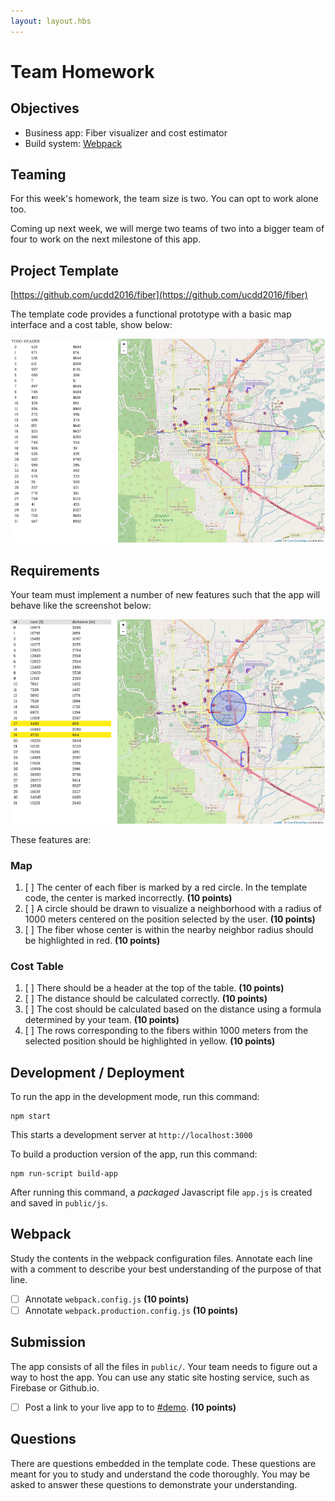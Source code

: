 ```yaml
---
layout: layout.hbs
---
```


# Team Homework

## Objectives

* Business app: Fiber visualizer and cost estimator
* Build system: [Webpack](http://webpack.github.io/docs/)

## Teaming

For this week's homework, the team size is two. You can opt to work alone too.

Coming up next week, we will merge two teams of two into a bigger team of four to
work on the next milestone of this app.

## Project Template

[https://github.com/ucdd2016/fiber](https://github.com/ucdd2016/fiber)

The template code provides a functional prototype with a basic map interface
and a cost table, show below:

![template](template.png)

## Requirements

Your team must implement a number of new features such that the app will behave
like the screenshot below:

![target](target.png)

These features are:

### Map
1. [  ] The center of each fiber is marked by a red circle. In the template code,
the center is marked incorrectly. __(10 points)__
1. [  ] A circle should be drawn to visualize a neighborhood with a radius of 1000
meters centered on the position selected by the user. __(10 points)__
1. [  ] The fiber whose center is within the nearby neighbor radius should be
highlighted in red. __(10 points)__

### Cost Table
1. [  ] There should be a header at the top of the table. __(10 points)__
1. [  ] The distance should be calculated correctly. __(10 points)__
1. [  ] The cost should be calculated based on the distance using a
formula determined by your team. __(10 points)__
1. [  ] The rows corresponding to the fibers within 1000 meters from the selected
position should be highlighted in yellow. __(10 points)__

## Development / Deployment

To run the app in the development mode, run this command:

    npm start

This starts a development server at `http://localhost:3000`

To build a production version of the app, run this command:

    npm run-script build-app

After running this command, a _packaged_ Javascript file `app.js` is created
and saved in `public/js`.

## Webpack

Study the contents in the webpack configuration files. Annotate each line with
a comment to describe your best understanding of the purpose of that line.

* [ ] Annotate `webpack.config.js`  __(10 points)__
* [ ] Annotate `webpack.production.config.js` __(10 points)__

## Submission

The app consists of all the files in `public/`. Your team needs to figure out a
way to host the app. You can use any static site hosting service, such as
Firebase or Github.io.

* [ ] Post a link to your live app to to [#demo](https://ucdd2016.slack.com/messages/demo/). __(10 points)__

## Questions

There are questions embedded in the template code. These questions are meant
for you to study and understand the code thoroughly. You may be asked to answer
these questions to demonstrate your understanding.
